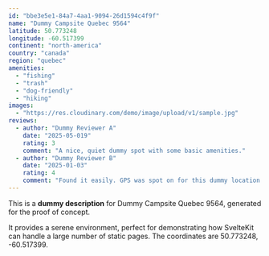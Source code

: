 ```yaml
---
id: "bbe3e5e1-84a7-4aa1-9094-26d1594c4f9f"
name: "Dummy Campsite Quebec 9564"
latitude: 50.773248
longitude: -60.517399
continent: "north-america"
country: "canada"
region: "quebec"
amenities:
  - "fishing"
  - "trash"
  - "dog-friendly"
  - "hiking"
images:
  - "https://res.cloudinary.com/demo/image/upload/v1/sample.jpg"
reviews:
  - author: "Dummy Reviewer A"
    date: "2025-05-019"
    rating: 3
    comment: "A nice, quiet dummy spot with some basic amenities."
  - author: "Dummy Reviewer B"
    date: "2025-01-03"
    rating: 4
    comment: "Found it easily. GPS was spot on for this dummy location."
---
```


This is a **dummy description** for Dummy Campsite Quebec 9564, generated for the proof of concept.

It provides a serene environment, perfect for demonstrating how SvelteKit can handle a large number of static pages. The coordinates are 50.773248, -60.517399.
